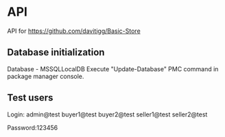 # API
API for https://github.com/davitigg/Basic-Store

## Database initialization
Database - MSSQLLocalDB
Execute "Update-Database" PMC command in package manager console.

## Test users
Login:
		 admin@test
		 buyer1@test
		 buyer2@test
		 seller1@test
		 seller2@test

Password:123456
